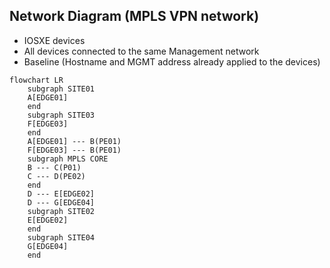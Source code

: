 ## Network Diagram (MPLS VPN network)

- IOSXE devices
- All devices connected to the same Management network
- Baseline (Hostname and MGMT address already applied to the devices)

```mermaid
flowchart LR
    subgraph SITE01
    A[EDGE01]
    end
    subgraph SITE03
    F[EDGE03]
    end
    A[EDGE01] --- B(PE01)
    F[EDGE03] --- B(PE01)
    subgraph MPLS CORE
    B --- C(P01)
    C --- D(PE02)
    end
    D --- E[EDGE02]
    D --- G[EDGE04]
    subgraph SITE02
    E[EDGE02]
    end
    subgraph SITE04
    G[EDGE04]
    end
```

